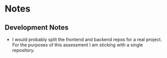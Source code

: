 # Notes

## Development Notes
- I would probably split the frontend and backend repos for a real project. For the purposes of this assessment I am sticking with a single repository.
